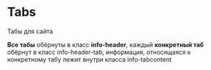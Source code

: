 # Tabs
Табы для сайта

<p><b>Все табы</b> обёрнуты в класс <b>info-header</b>, 
  каждый <b>конкретный таб</b> обёрнут в класс info-header-tab, 
информация, относящаяся к конкретному табу лежит внутри класса info-tabcontent</p>

